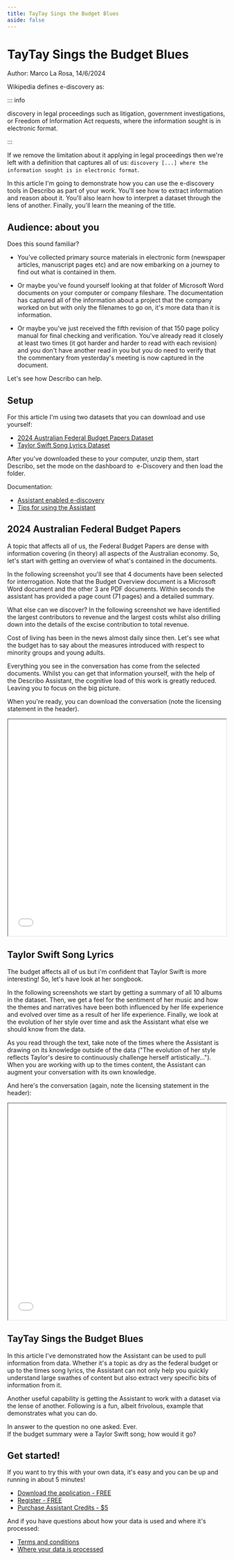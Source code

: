 ```yaml
---
title: TayTay Sings the Budget Blues
aside: false
---
```


# TayTay Sings the Budget Blues

Author: Marco La Rosa, 14/6/2024

Wikipedia defines e-discovery as:

::: info

discovery in legal proceedings such as litigation, government investigations, or Freedom of
Information Act requests, where the information sought is in electronic format.

:::

If we remove the limitation about it applying in legal proceedings then we're left with a definition
that captures all of us: `discovery [...] where the information sought is in electronic format`.

In this article I'm going to demonstrate how you can use the e-discovery tools in Describo as part
of your work. You'll see how to extract information and reason about it. You'll also learn how to
interpret a dataset through the lens of another. Finally, you'll learn the meaning of the title.

## Audience: about you

Does this sound familiar?

-   You've collected primary source materials in electronic form (newspaper articles, manuscript
    pages etc) and are now embarking on a journey to find out what is contained in them.

-   Or maybe you've found yourself looking at that folder of Microsoft Word documents on your
    computer or company fileshare. The documentation has captured all of the information about a
    project that the company worked on but with only the filenames to go on, it's more data than it
    is information.

-   Or maybe you've just received the fifth revision of that 150 page policy manual for final
    checking and verification. You've already read it closely at least two times (it got harder and
    harder to read with each revision) and you don't have another read in you but you do need to
    verify that the commentary from yesterday's meeting is now captured in the document.

Let's see how Describo can help.

## Setup

For this article I'm using two datasets that you can download and use yourself:

-   [2024 Australian Federal Budget Papers Dataset](https://github.com/describo/dataset-2024FederalBudgetPapers/archive/refs/tags/v1.0.zip)
-   [Taylor Swift Song Lyrics Dataset](https://github.com/describo/dataset-TaylorSwiftData/archive/refs/tags/v1.0.zip)

After you've downloaded these to your computer, unzip them, start Describo, set the mode on the
dashboard to
<span class="text-sm bg-blue-500 text-white py-2 px-2 rounded"><FontAwesomeIcon :icon="faSearch" />&nbsp;e-Discovery</span>
and then load the folder.

Documentation:

-   [Assistant enabled e-discovery](/docs/guide/assistant-supported-discovery.html)
-   [Tips for using the Assistant](/docs/guide/prompt-engineering.html)

## 2024 Australian Federal Budget Papers

A topic that affects all of us, the Federal Budget Papers are dense with information covering (in
theory) all aspects of the Australian economy. So, let's start with getting an overview of what's
contained in the documents.

In the following screenshot you'll see that 4 documents have been selected for interrogation. Note
that the Budget Overview document is a Microsoft Word document and the other 3 are PDF documents.
Within seconds the assistant has provided a page count (71 pages) and a detailed summary.

<ImageComponent src="/images/articles/taytay-sings-the-budget-blues/budget-image1.webp"></ImageComponent>

What else can we discover? In the following screenshot we have identified the largest contributors
to revenue and the largest costs whilst also drilling down into the details of the excise
contribution to total revenue.

<ImageComponent src="/images/articles/taytay-sings-the-budget-blues/budget-image2.webp"></ImageComponent>

Cost of living has been in the news almost daily since then. Let's see what the budget has to say
about the measures introduced with respect to minority groups and young adults.

<ImageComponent src="/images/articles/taytay-sings-the-budget-blues/budget-image3.webp"></ImageComponent>

Everything you see in the conversation has come from the selected documents. Whilst you can get that
information yourself, with the help of the Describo Assistant, the cognitive load of this work is
greatly reduced. Leaving you to focus on the big picture.

When you're ready, you can download the conversation (note the licensing statement in the header).

<iframe
  class="border border-solid border-gray-400 p-2"
  src="/images/articles/taytay-sings-the-budget-blues/budget-conversation1.pdf"
  width="100%" height="500">
</iframe>

## Taylor Swift Song Lyrics

The budget affects all of us but i'm confident that Taylor Swift is more interesting! So, let's have
look at her songbook.

In the following screenshots we start by getting a summary of all 10 albums in the dataset. Then, we
get a feel for the sentiment of her music and how the themes and narratives have been both
influenced by her life experience and evolved over time as a result of her life experience. Finally,
we look at the evolution of her style over time and ask the Assistant what else we should know from
the data.

As you read through the text, take note of the times where the Assistant is drawing on its knowledge
outside of the data ("The evolution of her style reflects Taylor's desire to continuously challenge
herself artistically..."). When you are working with up to the times content, the Assistant can
augment your conversation with its own knowledge.

<ImageComponent src="/images/articles/taytay-sings-the-budget-blues/taytay-image1.webp"></ImageComponent>
<ImageComponent src="/images/articles/taytay-sings-the-budget-blues/taytay-image2.webp"></ImageComponent>
<ImageComponent src="/images/articles/taytay-sings-the-budget-blues/taytay-image3.webp"></ImageComponent>
<ImageComponent src="/images/articles/taytay-sings-the-budget-blues/taytay-image4.webp"></ImageComponent>

And here's the conversation (again, note the licensing statement in the header):

<iframe
  class="border border-solid border-gray-400 p-2"
  src="/images/articles/taytay-sings-the-budget-blues/taytay-conversation1.pdf"
  width="100%" height="500">
</iframe>

## TayTay Sings the Budget Blues

In this article I've demonstrated how the Assistant can be used to pull information from data.
Whether it's a topic as dry as the federal budget or up to the times song lyrics, the Assistant can
not only help you quickly understand large swathes of content but also extract very specific bits of
information from it.

Another useful capability is getting the Assistant to work with a dataset via the lense of another.
Following is a fun, albeit frivolous, example that demonstrates what you can do.

<div class="text-xl text-center text-pretty my-10">
     In answer to the question no one asked. Ever.<br/>
     If the budget summary were a Taylor Swift song; how would it go?
</div>

<ImageComponent src="/images/articles/taytay-sings-the-budget-blues/taytay-image5.webp"></ImageComponent>

## Get started!

If you want to try this with your own data, it's easy and you can be up and running in about 5
minutes!

-   [Download the application - FREE](/desktop)
-   [Register - FREE](/docs/guide/register)
-   [Purchase Assistant Credits - $5 ](/docs/guide/purchase-credits)

And if you have questions about how your data is used and where it's processed:

-   [Terms and conditions](/terms-and-conditions#describo-cloud)
-   [Where your data is processed](/docs/guide/data-processing)

<Disqus />

<script setup>
    import { faSearch} from "@fortawesome/free-solid-svg-icons";
</script>
